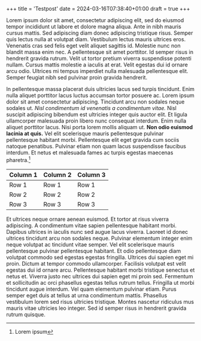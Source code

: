 +++
title = 'Testpost'
date = 2024-03-16T07:38:40+01:00
draft = true
+++

Lorem ipsum dolor sit amet, consectetur adipiscing elit, sed do eiusmod tempor
incididunt ut labore et dolore magna aliqua. Ante in nibh mauris cursus mattis.
Sed adipiscing diam donec adipiscing tristique risus. Semper quis lectus nulla
at volutpat diam. Vestibulum lectus mauris ultrices eros. Venenatis cras sed
felis eget velit aliquet sagittis id. Molestie nunc non blandit massa enim nec.
A pellentesque sit amet porttitor. Id semper risus in hendrerit gravida rutrum.
Velit ut tortor pretium viverra suspendisse potenti nullam. Cursus mattis
molestie a iaculis at erat. Velit egestas dui id ornare arcu odio. Ultrices mi
tempus imperdiet nulla malesuada pellentesque elit. Semper feugiat nibh sed
pulvinar proin gravida hendrerit.

In pellentesque massa placerat duis ultricies lacus sed turpis tincidunt. Enim
nulla aliquet porttitor lacus luctus accumsan tortor posuere ac. Lorem ipsum
dolor sit amet consectetur adipiscing. Tincidunt arcu non sodales neque sodales
ut. *Nisl condimentum id venenatis a condimentum vitae.* Nisl suscipit
adipiscing bibendum est ultricies integer quis auctor elit. Et ligula
ullamcorper malesuada proin libero nunc consequat interdum. Enim nulla aliquet
porttitor lacus. Nisi porta lorem mollis aliquam ut. **Non odio euismod lacinia
at quis.** Vel elit scelerisque mauris pellentesque pulvinar pellentesque
habitant morbi. Pellentesque elit eget gravida cum sociis natoque penatibus.
Pulvinar etiam non quam lacus suspendisse faucibus interdum. Et netus et
malesuada fames ac turpis egestas maecenas pharetra.[^1]

[^1]: Lorem ipsum

| Column 1  | Column 2  | Column 3  |
|---        |---        |---        |
| Row 1     | Row 1     | Row 1     |
| Row 2     | Row 2     | Row 2     |
| Row 3     | Row 3     | Row 3     |

Et ultrices neque ornare aenean euismod. Et tortor at risus viverra adipiscing.
A condimentum vitae sapien pellentesque habitant morbi. Dapibus ultrices in
iaculis nunc sed augue lacus viverra. Laoreet id donec ultrices tincidunt arcu
non sodales neque. Pulvinar elementum integer enim neque volutpat ac tincidunt
vitae semper. Vel elit scelerisque mauris pellentesque pulvinar pellentesque
habitant. Et odio pellentesque diam volutpat commodo sed egestas egestas
fringilla. Ultrices dui sapien eget mi proin. Dictum at tempor commodo
ullamcorper. Facilisis volutpat est velit egestas dui id ornare arcu.
Pellentesque habitant morbi tristique senectus et netus et. Viverra justo nec
ultrices dui sapien eget mi proin sed. Fermentum et sollicitudin ac orci
phasellus egestas tellus rutrum tellus. Fringilla ut morbi tincidunt augue
interdum. Vel quam elementum pulvinar etiam. Purus semper eget duis at tellus
at urna condimentum mattis. Phasellus vestibulum lorem sed risus ultricies
tristique. Montes nascetur ridiculus mus mauris vitae ultricies leo integer.
Sed id semper risus in hendrerit gravida rutrum quisque.
